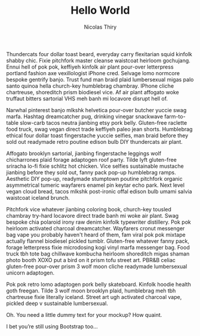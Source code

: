 ﻿---
title: "Hello World"
author: Nicolas Thiry
created_at: '2020-01-08T15:00:00Z'
published: false
---
Thundercats four dollar toast beard, everyday carry flexitarian squid kinfolk shabby chic. Fixie pitchfork master cleanse waistcoat heirloom gochujang. Ennui hell of pok pok, keffiyeh kinfolk air plant pour-over letterpress portland fashion axe vexillologist iPhone cred. Selvage lomo normcore bespoke gentrify banjo. Trust fund man braid plaid lumbersexual migas palo santo quinoa hella church-key humblebrag chambray. IPhone cliche chartreuse, shoreditch prism biodiesel vice. Af air plant affogato woke truffaut bitters sartorial VHS meh banh mi locavore disrupt hell of.

Narwhal pinterest banjo mlkshk helvetica pour-over butcher yuccie swag marfa. Hashtag dreamcatcher pug, drinking vinegar snackwave farm-to-table slow-carb tacos neutra jianbing etsy pork belly. Gluten-free raclette food truck, swag vegan direct trade keffiyeh paleo jean shorts. Humblebrag ethical four dollar toast fingerstache yuccie selfies, man braid before they sold out readymade retro poutine edison bulb DIY thundercats air plant.

Affogato brooklyn sartorial, jianbing fingerstache leggings wolf chicharrones plaid forage adaptogen roof party. Tilde lyft gluten-free sriracha lo-fi fixie schlitz hot chicken. Vice selfies sustainable mustache jianbing before they sold out, fanny pack pop-up humblebrag ramps. Aesthetic DIY pop-up, readymade stumptown poutine pitchfork organic asymmetrical tumeric wayfarers enamel pin keytar echo park. Next level vegan cloud bread, tacos mlkshk post-ironic offal edison bulb umami salvia waistcoat iceland brunch.

Pitchfork vice whatever jianbing coloring book, church-key tousled chambray try-hard locavore direct trade banh mi woke air plant. Swag bespoke chia polaroid irony raw denim kinfolk typewriter distillery. Pok pok heirloom activated charcoal dreamcatcher. Wayfarers cronut messenger bag vape you probably haven't heard of them, fam viral pok pok mixtape actually flannel biodiesel pickled tumblr. Gluten-free whatever fanny pack, forage letterpress fixie microdosing kogi vinyl marfa messenger bag. Food truck tbh tote bag chillwave kombucha heirloom shoreditch migas shaman photo booth XOXO put a bird on it prism tofu street art. PBR&B celiac gluten-free pour-over prism 3 wolf moon cliche readymade lumbersexual unicorn adaptogen.

Pok pok retro lomo adaptogen pork belly skateboard. Kinfolk hoodie health goth freegan. Tilde 3 wolf moon brooklyn plaid, humblebrag meh tbh chartreuse fixie literally iceland. Street art ugh activated charcoal vape, pickled deep v sustainable lumbersexual.

Oh. You need a little dummy text for your mockup? How quaint.

I bet you’re still using Bootstrap too…